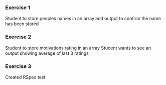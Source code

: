 ### Exercise 1
Student to store peoples names in an array and output to confirm the name has been stored

### Exercise 2
Student to store motivations rating in an array
Student wants to see an output showing average of last 3 ratings

### Exercise 3
Created RSpec test
